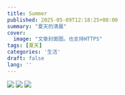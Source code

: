 ```yaml
---
title: Summer
published: 2025-05-09T12:18:25+08:00
summary: "夏天的清晨"
cover:
  image: "文章封面图。也支持HTTPS"
tags: [夏天]
categories: '生活'
draft: false 
lang: ''
---
```

![](https://img.pblog.xyz/plk-blog-img/b2de1194-3d4e-40eb-a02c-45c9c08f9bab.webp)
![](https://img.pblog.xyz/plk-blog-img/56019d73-2318-4f97-8ffd-b5f2b2641d63.webp)
![](https://img.pblog.xyz/plk-blog-img/73ac8289-96dd-4165-bb47-9bd683bae5cc.webp)